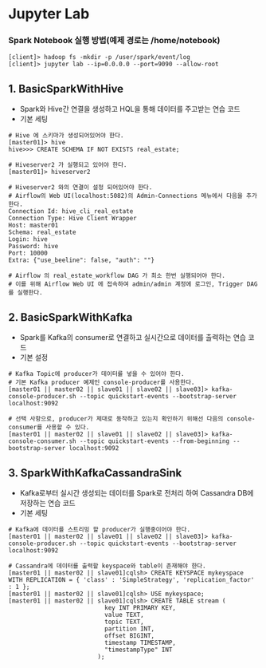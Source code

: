 # Jupyter Lab

### Spark Notebook 실행 방법(예제 경로는 /home/notebook)
```
[client]> hadoop fs -mkdir -p /user/spark/event/log
[client]> jupyter lab --ip=0.0.0.0 --port=9090 --allow-root
```


## 1. BasicSparkWithHive

- Spark와 Hive간 연결을 생성하고 HQL을 통해 데이터를 주고받는 연습 코드
- 기본 세팅
```
# Hive 에 스키마가 생성되어있어야 한다.
[master01]> hive
hive>>> CREATE SCHEMA IF NOT EXISTS real_estate;

# Hiveserver2 가 실행되고 있어야 한다.
[master01]> hiveserver2

# Hiveserver2 와의 연결이 설정 되어있어야 한다.
# Airflow의 Web UI(localhost:5082)의 Admin-Connections 메뉴에서 다음을 추가한다.
Connection Id: hive_cli_real_estate
Connection Type: Hive Client Wrapper
Host: master01
Schema: real_estate
Login: hive
Password: hive
Port: 10000
Extra: {"use_beeline": false, "auth": ""}

# Airflow 의 real_estate_workflow DAG 가 최소 한번 실행되어야 한다.
# 이를 위해 Airflow Web UI 에 접속하여 admin/admin 계정에 로그인, Trigger DAG 를 실행한다.
```


## 2. BasicSparkWithKafka

- Spark를 Kafka의 consumer로 연결하고 실시간으로 데이터를 출력하는 연습 코드
- 기본 설정
```
# Kafka Topic에 producer가 데이터를 넣을 수 있어야 한다.
# 기본 Kafka producer 예제인 console-producer를 사용한다.
[master01 || master02 || slave01 || slave02 || slave03]> kafka-console-producer.sh --topic quickstart-events --bootstrap-server localhost:9092

# 선택 사항으로, producer가 제대로 동작하고 있는지 확인하기 위해선 다음의 console-consumer를 사용할 수 있다.
[master01 || master02 || slave01 || slave02 || slave03]> kafka-console-consumer.sh --topic quickstart-events --from-beginning --bootstrap-server localhost:9092
```

## 3. SparkWithKafkaCassandraSink

- Kafka로부터 실시간 생성되는 데이터를 Spark로 전처리 하여 Cassandra DB에 저장하는 연습 코드
- 기본 세팅
```
# Kafka에 데이터를 스트리밍 할 producer가 실행중이어야 한다.
[master01 || master02 || slave01 || slave02 || slave03]> kafka-console-producer.sh --topic quickstart-events --bootstrap-server localhost:9092

# Cassandra에 데이터를 출력할 keyspace와 table이 존재해야 한다.
[master01 || master02 || slave01]cqlsh> CREATE KEYSPACE mykeyspace WITH REPLICATION = { 'class' : 'SimpleStrategy', 'replication_factor' : 1 };
[master01 || master02 || slave01]cqlsh> USE mykeyspace;
[master01 || master02 || slave01]cqlsh> CREATE TABLE stream (
                           key INT PRIMARY KEY,
                           value TEXT,
                           topic TEXT,
                           partition INT,
                           offset BIGINT,
                           timestamp TIMESTAMP,
                           "timestampType" INT
                         );
```
